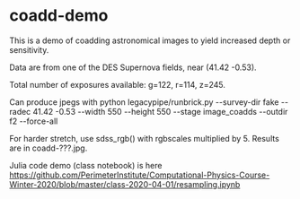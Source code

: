 # coadd-demo

This is a demo of coadding astronomical images to yield increased depth
or sensitivity.

Data are from one of the DES Supernova fields, near (41.42 -0.53).

Total number of exposures available: g=122, r=114, z=245.

Can produce jpegs with
python legacypipe/runbrick.py --survey-dir fake --radec 41.42 -0.53 --width 550 --height 550 --stage image_coadds --outdir f2 --force-all

For harder stretch, use sdss_rgb() with rgbscales multiplied by 5.  Results are in coadd-???.jpg.

Julia code demo (class notebook) is here
https://github.com/PerimeterInstitute/Computational-Physics-Course-Winter-2020/blob/master/class-2020-04-01/resampling.ipynb

